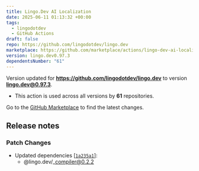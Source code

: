 ```yaml
---
title: Lingo.Dev AI Localization
date: 2025-06-11 01:13:32 +00:00
tags:
  - lingodotdev
  - GitHub Actions
draft: false
repo: https://github.com/lingodotdev/lingo.dev
marketplace: https://github.com/marketplace/actions/lingo-dev-ai-localization
version: lingo.dev0.97.3
dependentsNumber: "61"
---
```



Version updated for **https://github.com/lingodotdev/lingo.dev** to version **lingo.dev@0.97.3**.
- This action is used across all versions by **61** repositories.

Go to the [GitHub Marketplace](https://github.com/marketplace/actions/lingo-dev-ai-localization) to find the latest changes.

## Release notes

### Patch Changes

-   Updated dependencies \[[`1a235a1`](https://github.com/lingodotdev/lingo.dev/commit/1a235a17455fb2631f7426283aa8431209999758)]:
    -   @lingo.dev/\_compiler@0.2.2

